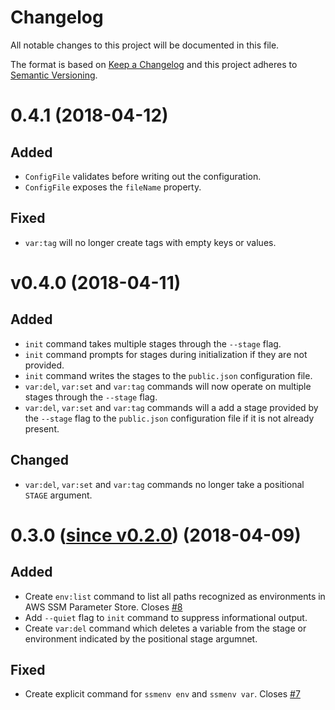 # Changelog

All notable changes to this project will be documented in this file.

The format is based on [Keep a Changelog][kac] and this project adheres to
[Semantic Versioning][semver].

[kac]: http://keepachangelog.com/en/1.0.0/
[semver]: http://semver.org/spec/v2.0.0.html

# 0.4.1 (2018-04-12)

## Added

* `ConfigFile` validates before writing out the configuration.
* `ConfigFile` exposes the `fileName` property.

## Fixed

* `var:tag` will no longer create tags with empty keys or values.

# v0.4.0 (2018-04-11)

## Added

* `init` command takes multiple stages through the `--stage` flag.
* `init` command prompts for stages during initialization if they are not
  provided.
* `init` command writes the stages to the `public.json` configuration file.
* `var:del`, `var:set` and `var:tag` commands will now operate on multiple
  stages through the `--stage` flag.
* `var:del`, `var:set` and `var:tag` commands will a add a stage provided by
  the `--stage` flag to the `public.json` configuration file if it is not
  already present.

## Changed

* `var:del`, `var:set` and `var:tag` commands no longer take a positional
  `STAGE` argument.

# 0.3.0 ([since v0.2.0](https://github.com/oursiberia/ssmenv/compare/v0.2.0...v0.3.0)) (2018-04-09)

## Added

* Create `env:list` command to list all paths recognized as environments in
  AWS SSM Parameter Store. Closes
  [#8](https://github.com/oursiberia/ssmenv/issues/8)
* Add `--quiet` flag to `init` command to suppress informational output.
* Create `var:del` command which deletes a variable from the stage or
  environment indicated by the positional stage argumnet.

## Fixed

* Create explicit command for `ssmenv env` and `ssmenv var`. Closes
  [#7](https://github.com/oursiberia/ssmenv/issues/7)
